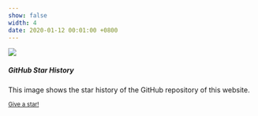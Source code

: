 ```yaml
---
show: false
width: 4
date: 2020-01-12 00:01:00 +0800
---
```

<div>
  <img data-src="https://api.star-history.com/svg?repos=luost26/academic-homepage&type=Date" class="lazy w-100 rounded-sm" src="{{ '/assets/images/empty_300x200.png' | relative_url }}">
  <div class="card-body">
    <h5 class="card-title">GitHub Star History</h5>
    <p class="card-text">
      This image shows the star history of the GitHub repository of this website.
    </p>
    <p class="card-text"><small><a href="https://github.com/luost26/academic-homepage" target="_blank">Give a star!</a></small></p>
  </div>
</div>
